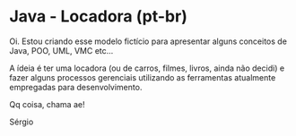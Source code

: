 # Java - Locadora (pt-br)

Oi. Estou criando esse modelo fictício para apresentar alguns conceitos de Java, POO, UML, VMC etc...

A ídeia é ter uma locadora (ou de carros, filmes, livros, ainda não decidi) e fazer alguns processos gerenciais utilizando as ferramentas atualmente empregadas para desenvolvimento.

Qq coisa, chama ae!

Sérgio

